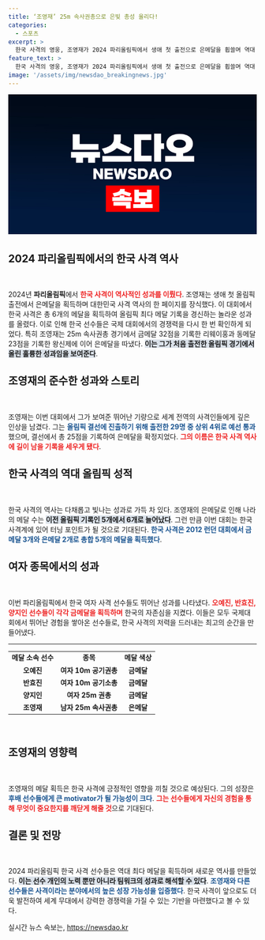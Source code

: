```yaml
---
title: ‘조영재’ 25m 속사권총으로 은빛 총성 울리다!
categories:
  - 스포츠
excerpt: >
  한국 사격의 영웅, 조영재가 2024 파리올림픽에서 생애 첫 출전으로 은메달을 휩쓸며 역대 최다 6개 메달을 달성했다! 그의 결선에서의 놀라운 성과와 함께 한국 사격이 새로운 역사를 썼다.
feature_text: >
  한국 사격의 영웅, 조영재가 2024 파리올림픽에서 생애 첫 출전으로 은메달을 휩쓸며 역대 최다 6개 메달을 달성했다! 그의 결선에서의 놀라운 성과와 함께 한국 사격이 새로운 역사를 썼다.
image: '/assets/img/newsdao_breakingnews.jpg'
---
```


<p><img src="/assets/img/newsdao_breakingnews.jpg" alt="firstkoreanews 속보" /></p>

<h2 data-ke-size="size26">2024 파리올림픽에서의 한국 사격 역사</h2>

<p data-ke-size="size16">&nbsp;</p>

<p data-ke-size="size16">2024년 <b>파리올림픽</b>에서 <b><span style="color: #ee2323;">한국 사격이 역사적인 성과를 이뤘다</span></b>. 조영재는 생애 첫 올림픽 출전에서 은메달을 획득하며 대한민국 사격 역사의 한 페이지를 장식했다. 이 대회에서 한국 사격은 총 6개의 메달을 획득하여 올림픽 최다 메달 기록을 경신하는 놀라운 성과를 올렸다. 이로 인해 한국 선수들은 국제 대회에서의 경쟁력을 다시 한 번 확인하게 되었다. 특히 조영재는 25m 속사권총 경기에서 금메달 32점을 기록한 리웨이홍과 동메달 23점을 기록한 왕신제에 이어 은메달을 따냈다. <b><span style="background-color: #21538527;">이는 그가 처음 출전한 올림픽 경기에서 올린 훌륭한 성과임을 보여준다</span></b>.</p>

<h2 data-ke-size="size26">조영재의 준수한 성과와 스토리</h2>

<p data-ke-size="size16">&nbsp;</p>

<p data-ke-size="size16">조영재는 이번 대회에서 그가 보여준 뛰어난 기량으로 세계 전역의 사격인들에게 깊은 인상을 남겼다. 그는 <b><span style="color: #1a5490;">올림픽 결선에 진출하기 위해 출전한 29명 중 상위 4위로 예선 통과</span></b>했으며, 결선에서 총 25점을 기록하여 은메달을 확정지었다. <b><span style="color: #ee2323;">그의 이름은 한국 사격 역사에 길이 남을 기록을 세우게 됐다</span></b>.</p>

<h2 data-ke-size="size26">한국 사격의 역대 올림픽 성적</h2>

<p data-ke-size="size16">&nbsp;</p>

<p data-ke-size="size16">한국 사격의 역사는 다채롭고 빛나는 성과로 가득 차 있다. 조영재의 은메달로 인해 나라의 메달 수는 <b><span style="background-color: #21538527;">이전 올림픽 기록인 5개에서 6개로 늘어났다</span></b>. 그런 만큼 이번 대회는 한국 사격계에 있어 터닝 포인트가 될 것으로 기대된다. <b><span style="color: #1a5490;">한국 사격은 2012 런던 대회에서 금메달 3개와 은메달 2개로 총합 5개의 메달을 획득했다</span></b>.</p>

<h2 data-ke-size="size26">여자 종목에서의 성과</h2>

<p data-ke-size="size16">&nbsp;</p>

<p data-ke-size="size16">이번 파리올림픽에서 한국 여자 사격 선수들도 뛰어난 성과를 나타냈다. <b><span style="color: #ee2323;">오예진, 반효진, 양지인 선수들이 각각 금메달을 획득하며</span></b> 한국의 자존심을 지켰다. 이들은 모두 국제대회에서 뛰어난 경험을 쌓아온 선수들로, 한국 사격의 저력을 드러내는 최고의 순간을 만들어냈다.</p>

<hr />

<table style="width: 100%; border-collapse: collapse;">
    <tr>
        <td style="text-align: center; height: 17px;"><b>메달 소속 선수</b></td>
        <td style="text-align: center; height: 17px;"><b>종목</b></td>
        <td style="text-align: center; height: 17px;"><b>메달 색상</b></td>
    </tr>
    <tr>
        <td style="text-align: center; height: 17px;"><b>오예진</b></td>
        <td style="text-align: center; height: 17px;"><b>여자 10m 공기권총</b></td>
        <td style="text-align: center; height: 17px;"><b>금메달</b></td>
    </tr>
    <tr>
        <td style="text-align: center; height: 17px;"><b>반효진</b></td>
        <td style="text-align: center; height: 17px;"><b>여자 10m 공기소총</b></td>
        <td style="text-align: center; height: 17px;"><b>금메달</b></td>
    </tr>
    <tr>
        <td style="text-align: center; height: 17px;"><b>양지인</b></td>
        <td style="text-align: center; height: 17px;"><b>여자 25m 권총</b></td>
        <td style="text-align: center; height: 17px;"><b>금메달</b></td>
    </tr>
    <tr>
        <td style="text-align: center; height: 17px;"><b>조영재</b></td>
        <td style="text-align: center; height: 17px;"><b>남자 25m 속사권총</b></td>
        <td style="text-align: center; height: 17px;"><b>은메달</b></td>
    </tr>
</table>

<p data-ke-size="size16">&nbsp;</p>

<h2 data-ke-size="size26">조영재의 영향력</h2>

<p data-ke-size="size16">&nbsp;</p>

<p data-ke-size="size16">조영재의 메달 획득은 한국 사격에 긍정적인 영향을 끼칠 것으로 예상된다. 그의 성장은 <b><span style="color: #1a5490;">후배 선수들에게 큰 motivator가 될 가능성이 크다</span></b>. <b><span style="color: #ee2323;">그는 선수들에게 자신의 경험을 통해 무엇이 중요한지를 깨닫게 해줄 것</span></b>으로 기대된다.</p>

<h2 data-ke-size="size26">결론 및 전망</h2>

<p data-ke-size="size16">&nbsp;</p>

<p data-ke-size="size16">2024 파리올림픽 한국 사격 선수들은 역대 최다 메달을 획득하며 새로운 역사를 만들었다. <b><span style="background-color: #21538527;">이는 선수 개인의 노력 뿐만 아니라 팀워크의 성과로 해석할 수 있다</span></b>. <b><span style="color: #1a5490;">조영재와 다른 선수들은 사격이라는 분야에서의 높은 성장 가능성을 입증했다</span></b>. 한국 사격이 앞으로도 더욱 발전하여 세계 무대에서 강력한 경쟁력을 가질 수 있는 기반을 마련했다고 볼 수 있다.</p>
실시간 뉴스 속보는, <a href="https://newsdao.kr" rel="dofollow">https://newsdao.kr</a>


